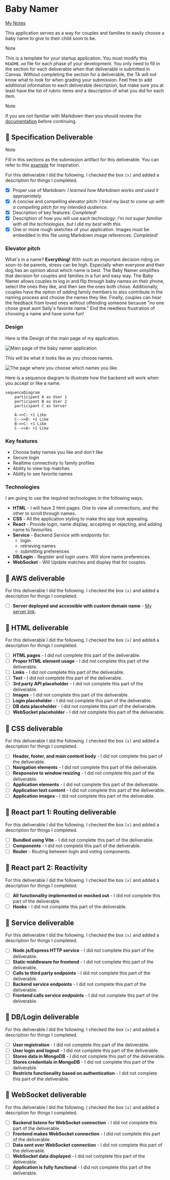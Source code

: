 # Baby Namer

[My Notes](notes.md)

This application serves as a way for couples and families to easily choose a baby name to give to their child soon to be. 


> [!NOTE]
>  This is a template for your startup application. You must modify this `README.md` file for each phase of your development. You only need to fill in the section for each deliverable when that deliverable is submitted in Canvas. Without completing the section for a deliverable, the TA will not know what to look for when grading your submission. Feel free to add additional information to each deliverable description, but make sure you at least have the list of rubric items and a description of what you did for each item.

> [!NOTE]
>  If you are not familiar with Markdown then you should review the [documentation](https://docs.github.com/en/get-started/writing-on-github/getting-started-with-writing-and-formatting-on-github/basic-writing-and-formatting-syntax) before continuing.

## 🚀 Specification Deliverable

> [!NOTE]
>  Fill in this sections as the submission artifact for this deliverable. You can refer to this [example](https://github.com/webprogramming260/startup-example/blob/main/README.md) for inspiration.

For this deliverable I did the following. I checked the box `[x]` and added a description for things I completed.

- [X] Proper use of Markdown: *I learned how Markdown works and used it appropriately.*
- [X] A concise and compelling elevator pitch: *I tried my best to come up with a compelling pitch for my intended audience.*
- [X] Description of key features: *Completed!*
- [X] Description of how you will use each technology: *I'm not super familiar with all the technologies, but I did my best with this.*
- [X] One or more rough sketches of your application. Images must be embedded in this file using Markdown image references: *Completed!*

### Elevator pitch

What's in a name? **Everything!** With such an important decision riding on soon-to-be parents, stress can be high. Especially when everyone and their dog has an opinion about which name is best. The Baby Namer simplifies that decision for couples and families in a fun and easy way. The Baby Namer allows couples to log in and flip through baby names on their phone, select the ones they like, and then see the ones both chose. Additionally, couples have the option of adding family members to also contribute in the naming process and choose the names they like. Finally, couples can hear the feedback from loved ones without offending someone because "no one chose great aunt Sally's favorite name." End the needless frustration of choosing a name and have some fun!

### Design

Here is the Design of the main page of my application.

![Main page of the baby namer application](C:\Users\nsims\Documents\cs260\startup\main_page.jpg)

This will be what it looks like as you choose names.

![The page where you choose which names you like.](C:\Users\nsims\Documents\cs260\startup\Name_picking_page.jpg)

Here is a sequence diagram to illustrate how the backend will work when you accept or like a name.

```mermaid
sequenceDiagram
    participant A as User 1
    participant B as User 2
    participant C as Server
    
    A->>C: +1 Like
    C-->>B: +1 Like
    B->>C: +1 Like
    C-->>A: +1 Like
```

### Key features

- Choose baby names you like and don't like
- Secure login
- Realtime connectivity to family profiles
- Ability to view top matches
- Ability to see favorite names

### Technologies

I am going to use the required technologies in the following ways.

- **HTML** - I will have 2 html pages. One to view all connections, and the other to scroll through names.
- **CSS** - All the application styling to make this app look appealing.
- **React** - Provide login, name display, accepting or rejecting, and adding name to favourites.
- **Service** - Backend Service with endpoints for:
  - login
  - retrieving names
  - submitting preferences
- **DB/Login** - Register and login users. Will store name preferences.
- **WebSocket** - Will Update matches and display that for couples.

## 🚀 AWS deliverable

For this deliverable I did the following. I checked the box `[x]` and added a description for things I completed.

- [ ] **Server deployed and accessible with custom domain name** - [My server link](https://yourdomainnamehere.click).

## 🚀 HTML deliverable

For this deliverable I did the following. I checked the box `[x]` and added a description for things I completed.

- [ ] **HTML pages** - I did not complete this part of the deliverable.
- [ ] **Proper HTML element usage** - I did not complete this part of the deliverable.
- [ ] **Links** - I did not complete this part of the deliverable.
- [ ] **Text** - I did not complete this part of the deliverable.
- [ ] **3rd party API placeholder** - I did not complete this part of the deliverable.
- [ ] **Images** - I did not complete this part of the deliverable.
- [ ] **Login placeholder** - I did not complete this part of the deliverable.
- [ ] **DB data placeholder** - I did not complete this part of the deliverable.
- [ ] **WebSocket placeholder** - I did not complete this part of the deliverable.

## 🚀 CSS deliverable

For this deliverable I did the following. I checked the box `[x]` and added a description for things I completed.

- [ ] **Header, footer, and main content body** - I did not complete this part of the deliverable.
- [ ] **Navigation elements** - I did not complete this part of the deliverable.
- [ ] **Responsive to window resizing** - I did not complete this part of the deliverable.
- [ ] **Application elements** - I did not complete this part of the deliverable.
- [ ] **Application text content** - I did not complete this part of the deliverable.
- [ ] **Application images** - I did not complete this part of the deliverable.

## 🚀 React part 1: Routing deliverable

For this deliverable I did the following. I checked the box `[x]` and added a description for things I completed.

- [ ] **Bundled using Vite** - I did not complete this part of the deliverable.
- [ ] **Components** - I did not complete this part of the deliverable.
- [ ] **Router** - Routing between login and voting components.

## 🚀 React part 2: Reactivity

For this deliverable I did the following. I checked the box `[x]` and added a description for things I completed.

- [ ] **All functionality implemented or mocked out** - I did not complete this part of the deliverable.
- [ ] **Hooks** - I did not complete this part of the deliverable.

## 🚀 Service deliverable

For this deliverable I did the following. I checked the box `[x]` and added a description for things I completed.

- [ ] **Node.js/Express HTTP service** - I did not complete this part of the deliverable.
- [ ] **Static middleware for frontend** - I did not complete this part of the deliverable.
- [ ] **Calls to third party endpoints** - I did not complete this part of the deliverable.
- [ ] **Backend service endpoints** - I did not complete this part of the deliverable.
- [ ] **Frontend calls service endpoints** - I did not complete this part of the deliverable.

## 🚀 DB/Login deliverable

For this deliverable I did the following. I checked the box `[x]` and added a description for things I completed.

- [ ] **User registration** - I did not complete this part of the deliverable.
- [ ] **User login and logout** - I did not complete this part of the deliverable.
- [ ] **Stores data in MongoDB** - I did not complete this part of the deliverable.
- [ ] **Stores credentials in MongoDB** - I did not complete this part of the deliverable.
- [ ] **Restricts functionality based on authentication** - I did not complete this part of the deliverable.

## 🚀 WebSocket deliverable

For this deliverable I did the following. I checked the box `[x]` and added a description for things I completed.

- [ ] **Backend listens for WebSocket connection** - I did not complete this part of the deliverable.
- [ ] **Frontend makes WebSocket connection** - I did not complete this part of the deliverable.
- [ ] **Data sent over WebSocket connection** - I did not complete this part of the deliverable.
- [ ] **WebSocket data displayed** - I did not complete this part of the deliverable.
- [ ] **Application is fully functional** - I did not complete this part of the deliverable.
